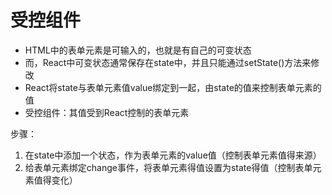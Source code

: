 # 受控组件
- HTML中的表单元素是可输入的，也就是有自己的可变状态
- 而，React中可变状态通常保存在state中，并且只能通过setState()方法来修改
- React将state与表单元素值value绑定到一起，由state的值来控制表单元素的值
- 受控组件：其值受到React控制的表单元素

步骤：
1. 在state中添加一个状态，作为表单元素的value值（控制表单元素值得来源）
2. 给表单元素绑定change事件，将表单元素得值设置为state得值（控制表单元素值得变化）


